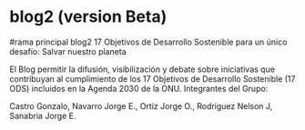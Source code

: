 # blog2 (version Beta)
#rama principal blog2
17 Objetivos de Desarrollo Sostenible para un único desafío: Salvar nuestro planeta

El Blog permitir la difusión, visibilización y debate sobre iniciativas que contribuyan al cumplimiento de los 17 Objetivos de Desarrollo Sostenible (17 ODS) incluidos en la Agenda 2030 de la ONU.
Integrantes del Grupo:

Castro Gonzalo, Navarro Jorge E., Ortiz Jorge O., Rodriguez Nelson J, Sanabria Jorge E.
